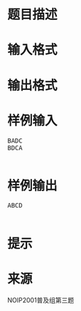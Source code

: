 

# 题目描述



# 输入格式



# 输出格式



# 样例输入


<pre>BADC
BDCA

</pre>

# 样例输出


<pre>ABCD

</pre>

# 提示



# 来源


<p>
NOIP2001普及组第三题
</p>
